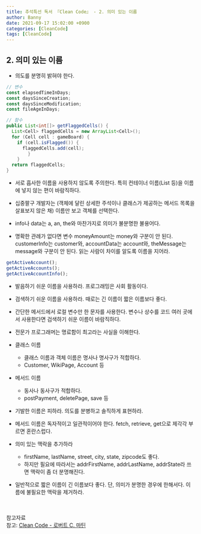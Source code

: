 ```yaml
---
title: 추석특선 독서 『Clean Code』 - 2. 의미 있는 이름
author: Banny
date: 2021-09-17 15:02:00 +0900
categories: [CleanCode]
tags: [CleanCode]
---
```


## 2. 의미 있는 이름

- 의도를 분명히 밝혀야 한다.

```js
// 변수
const elapsedTimeInDays;
const daysSinceCreation;
const daysSinceModification;
const fileAgeInDays;
```

```java
// 함수
public List<int[]> getFlaggedCells() {
  List<Cell> flaggedCells = new ArrayList<Cell>();
  for (Cell cell : gameBoard) {
    if (cell.isFlagged()) {
      flaggedCells.add(cell);
		}
	}
  return flaggedCells;
}
```

- 서로 흡사한 이름을 사용하지 않도록 주의한다. 특히 컨테이너 이름(List 등)을 이름에 넣지 않는 편이 바람직하다.

- 십중팔구 개발자는 (객체에 달린 상세한 주석이나 클래스가 제공하는 메서드 목록을 살표보지 않은 채) 이름만 보고 객체를 선택한다.

- info나 data는 a, an, the와 마찬가지로 의미가 불분명한 불용어다.

- 명확한 관례가 없다면 변수 moneyAmount는 money와 구분이 안 된다. customerInfo는 customer와, accountData는 account와, theMessage는 message와 구분이 안 된다. 읽는 사람이 차이를 알도록 이름을 지어라.

```js
getActiveAccount();
getActiveAccounts();
getActiveAccountInfo();
```

- 발음하기 쉬운 이름을 사용하라. 프로그래밍은 사회 활동이다.

- 검색하기 쉬운 이름을 사용하라. 때로는 긴 이름이 짧은 이름보다 좋다.

- 간단한 메서드에서 로컬 변수만 한 문자를 사용한다. 변수나 상수를 코드 여러 곳에서 사용한다면 검색하기 쉬운 이름이 바람직하다.

- 전문가 프로그래머는 명료함이 최고라는 사실을 이해한다.

- 클래스 이름

  - 클래스 이름과 객체 이름은 명사나 명사구가 적합하다.
  - Customer, WikiPage, Account 등

- 메서드 이름

  - 동사나 동사구가 적합하다.
  - postPayment, deletePage, save 등

- 기발한 이름은 피하라. 의도를 분병하고 솔직하게 표현하라.

- 메서드 이름은 독자적이고 일관적이어야 한다. fetch, retrieve, get으로 제각각 부르면 혼란스럽다.

- 의미 있는 맥락을 추가하라

  - firstName, lastName, street, city, state, zipcode도 좋다.
  - 하지만 필요에 따라서는 addrFirstName, addrLastName, addrState라 쓰면 맥락이 좀 더 분명해진다.

- 일반적으로 짧은 이름이 긴 이름보다 좋다. 단, 의미가 분명한 경우에 한해서다. 이름에 불필요한 맥락을 제거하라.

<br>
<br>
참고자료<br>
참고: <a href="http://www.yes24.com/Product/Goods/59626179">Clean Code - 로버트 C. 마틴</a>
